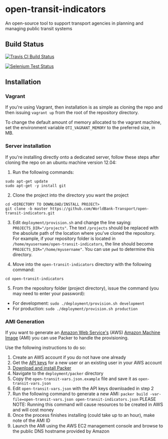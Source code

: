 open-transit-indicators
=======================

An open-source tool to support transport agencies in planning and managing public transit systems

Build Status
----------------------
[![Travis CI Build Status](https://travis-ci.org/WorldBank-Transport/open-transit-indicators.svg?branch=develop)](https://travis-ci.org/WorldBank-Transport/open-transit-indicators)

[![Selenium Test Status](https://saucelabs.com/buildstatus/azavea-oti)](https://saucelabs.com/u/azavea-oti)

Installation
----------------------

### Vagrant

If you're using Vagrant, then installation is as simple as cloning the repo and then
issuing `vagrant up` from the root of the repository directory.

To change the default amount of memory allocated to the vagrant machine, set the environment
variable `OTI_VAGRANT_MEMORY` to the preferred size, in MB.

### Server installation

If you're installing directly onto a dedicated server, follow these steps after
cloning the repo on an ubuntu machine version 12.04:

1. Run the following commands:
```
sudo apt-get update
sudo apt-get -y install git
```

2. Clone the project into the directory you want the project
```
cd <DIRECTORY TO DOWNLOAD/INSTALL PROJECT>
git clone -b master https://github.com/WorldBank-Transport/open-transit-indicators.git
```

3. Edit `deployment/provision.sh` and change the line saying:
`PROJECTS_DIR="/projects"`.
The text `/projects` should be replaced with the absolute path of
the location where you've cloned the repository. For example, if your repository folder is
located in `/home/myusername/open-transit-indicators`, the line should become
`PROJECTS_DIR="/home/myusername"`. You can use `pwd` to determine this directory.

4. Move into the `open-transit-indicators` directory with the following command:
```
cd open-transit-indicators
```

5. From the repository folder (project directory), issue the command (you may need to enter your password):
  - For development: `sudo ./deployment/provision.sh development`
  - For production: `sudo ./deployment/provision.sh production`

### AMI Generation

If you want to generate an [Amazon Web Service's](http://aws.amazon.com/) (AWS) [Amazon Machine Image](http://docs.aws.amazon.com/AWSEC2/latest/UserGuide/AMIs.html) (AMI) you can use
Packer to handle the provisioning.

Use the following instructions to do so:

1.  Create an AWS account if you do not have one already
2.  Get the [API keys](http://docs.aws.amazon.com/AWSSimpleQueueService/latest/SQSGettingStartedGuide/AWSCredentials.html) for a new user or an existing user in your AWS account
2.  [Download and install Packer](http://www.packer.io/)
3.  Navigate to the `deployment/packer` directory
4.  Copy the `open-transit-vars.json.example` file and save it as `open-transit-vars.json`
5.  Edit `open-transit-vars.json` with the API keys downloaded in step 2
6.  Run the following command to generate a new AMI: `packer build -var-file=open-transit-vars.json open-transit-indicators.json` PLEASE NOTE: Running this command will cause resources to be created in AWS and will cost money
7.  Once the process finishes installing (could take up to an hour), make note of the AMI ID
8.  Launch the AMI using the AWS EC2 management console and browse to the public DNS hostname provided by Amazon

